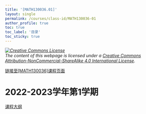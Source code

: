 ```yaml
---
title: '[MATH130036.01]'
layout: single
permalink: /courses/class-id/MATH130036-01
author_profile: true
toc: true
toc_label: '目录'
toc_sticky: true
---
```


<div class='notice--warning'>
<p><i><a rel='license' href='http://creativecommons.org/licenses/by-nc-sa/4.0/'><img alt='Creative Commons License' style='border-width:0' src='https://i.creativecommons.org/l/by-nc-sa/4.0/88x31.png' /></a><br /> The content of this webpage is licensed under a <a rel='license' href='http://creativecommons.org/licenses/by-nc-sa/4.0/'>Creative Commons Attribution-NonCommercial-ShareAlike 4.0 International License</a>.</i></p>
</div>

<a href='https://fdu-math.github.io/courses/MATH130036'>链接至[MATH130036]课程页面<a>

# 2022-2023学年第1学期

<a href='https://fdu-math.github.io/assets/docs/courses/MATH130036.01-2022-2023-1 (Encrypted).pdf'>课程大纲</a>